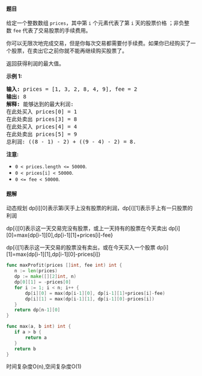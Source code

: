 #### 题目
<p>给定一个整数数组&nbsp;<code>prices</code>，其中第&nbsp;<code>i</code>&nbsp;个元素代表了第&nbsp;<code>i</code>&nbsp;天的股票价格 ；非负整数&nbsp;<code>fee</code> 代表了交易股票的手续费用。</p>

<p>你可以无限次地完成交易，但是你每次交易都需要付手续费。如果你已经购买了一个股票，在卖出它之前你就不能再继续购买股票了。</p>

<p>返回获得利润的最大值。</p>

<p><strong>示例 1:</strong></p>

<pre><strong>输入:</strong> prices = [1, 3, 2, 8, 4, 9], fee = 2
<strong>输出:</strong> 8
<strong>解释:</strong> 能够达到的最大利润:  
在此处买入&nbsp;prices[0] = 1
在此处卖出 prices[3] = 8
在此处买入 prices[4] = 4
在此处卖出 prices[5] = 9
总利润:&nbsp;((8 - 1) - 2) + ((9 - 4) - 2) = 8.</pre>

<p><strong>注意:</strong></p>

<ul>
	<li><code>0 &lt; prices.length &lt;= 50000</code>.</li>
	<li><code>0 &lt; prices[i] &lt; 50000</code>.</li>
	<li><code>0 &lt;= fee &lt; 50000</code>.</li>
</ul>


 #### 题解
 动态规划
 dp[i][0]表示第i天手上没有股票的利润，dp[i][1]表示手上有一只股票的利润
 
 dp[i][0]表示这一天交易完没有股票，或上一天持有的股票在今天卖出
 dp[i][0]=max{dp[i-1][0],dp[i-1][1]+prices[i]-fee}
 
 dp[i][1]表示这一天交易的股票没有卖出，或在今天买入一个股票
 dp[i][1]=max{dp[i-1][1],dp[i-1][0]-prices[i]}
 ```go
func maxProfit(prices []int, fee int) int {
	n := len(prices)
	dp := make([][2]int, n)
	dp[0][1] = -prices[0]
	for i := 1; i < n; i++ {
		dp[i][0] = max(dp[i-1][0], dp[i-1][1]+prices[i]-fee)
		dp[i][1] = max(dp[i-1][1], dp[i-1][0]-prices[i])
	}
	return dp[n-1][0]
}

func max(a, b int) int {
	if a > b {
		return a
	}
	return b
}
```
 时间复杂度O(n),空间复杂度O(1)